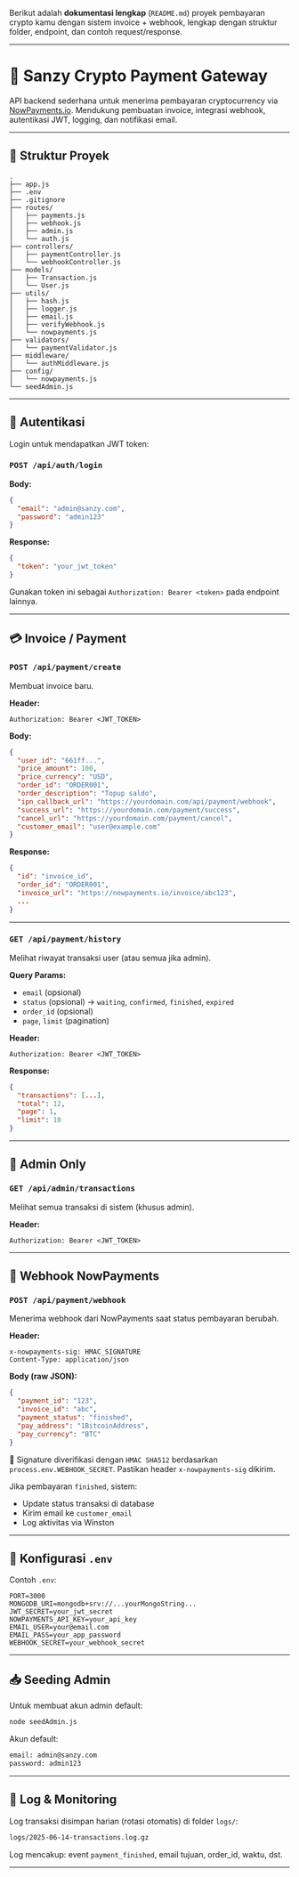 Berikut adalah **dokumentasi lengkap** (`README.md`) proyek pembayaran crypto kamu dengan sistem invoice + webhook, lengkap dengan struktur folder, endpoint, dan contoh request/response.

---

# 💸 Sanzy Crypto Payment Gateway

API backend sederhana untuk menerima pembayaran cryptocurrency via [NowPayments.io](https://nowpayments.io). Mendukung pembuatan invoice, integrasi webhook, autentikasi JWT, logging, dan notifikasi email.

---

## 📂 Struktur Proyek

```
.
├── app.js
├── .env
├── .gitignore
├── routes/
│   ├── payments.js
│   ├── webhook.js
│   ├── admin.js
│   └── auth.js
├── controllers/
│   ├── paymentController.js
│   └── webhookController.js
├── models/
│   ├── Transaction.js
│   └── User.js
├── utils/
│   ├── hash.js
│   ├── logger.js
│   ├── email.js
│   ├── verifyWebhook.js
│   └── nowpayments.js
├── validators/
│   └── paymentValidator.js
├── middleware/
│   └── authMiddleware.js
├── config/
│   └── nowpayments.js
└── seedAdmin.js
```

---

## 🔐 Autentikasi

Login untuk mendapatkan JWT token:

### `POST /api/auth/login`

**Body:**

```json
{
  "email": "admin@sanzy.com",
  "password": "admin123"
}
```

**Response:**

```json
{
  "token": "your_jwt_token"
}
```

Gunakan token ini sebagai `Authorization: Bearer <token>` pada endpoint lainnya.

---

## 💳 Invoice / Payment

### `POST /api/payment/create`

Membuat invoice baru.

**Header:**

```
Authorization: Bearer <JWT_TOKEN>
```

**Body:**

```json
{
  "user_id": "661ff...",
  "price_amount": 100,
  "price_currency": "USD",
  "order_id": "ORDER001",
  "order_description": "Topup saldo",
  "ipn_callback_url": "https://yourdomain.com/api/payment/webhook",
  "success_url": "https://yourdomain.com/payment/success",
  "cancel_url": "https://yourdomain.com/payment/cancel",
  "customer_email": "user@example.com"
}
```

**Response:**

```json
{
  "id": "invoice_id",
  "order_id": "ORDER001",
  "invoice_url": "https://nowpayments.io/invoice/abc123",
  ...
}
```

---

### `GET /api/payment/history`

Melihat riwayat transaksi user (atau semua jika admin).

**Query Params:**

* `email` (opsional)
* `status` (opsional) → `waiting`, `confirmed`, `finished`, `expired`
* `order_id` (opsional)
* `page`, `limit` (pagination)

**Header:**

```
Authorization: Bearer <JWT_TOKEN>
```

**Response:**

```json
{
  "transactions": [...],
  "total": 12,
  "page": 1,
  "limit": 10
}
```

---

## 🧾 Admin Only

### `GET /api/admin/transactions`

Melihat semua transaksi di sistem (khusus admin).

**Header:**

```
Authorization: Bearer <JWT_TOKEN>
```

---

## 🔁 Webhook NowPayments

### `POST /api/payment/webhook`

Menerima webhook dari NowPayments saat status pembayaran berubah.

**Header:**

```
x-nowpayments-sig: HMAC_SIGNATURE
Content-Type: application/json
```

**Body (raw JSON):**

```json
{
  "payment_id": "123",
  "invoice_id": "abc",
  "payment_status": "finished",
  "pay_address": "1BitcoinAddress",
  "pay_currency": "BTC"
}
```

📌 Signature diverifikasi dengan `HMAC SHA512` berdasarkan `process.env.WEBHOOK_SECRET`. Pastikan header `x-nowpayments-sig` dikirim.

Jika pembayaran `finished`, sistem:

* Update status transaksi di database
* Kirim email ke `customer_email`
* Log aktivitas via Winston

---

## 🔧 Konfigurasi `.env`

Contoh `.env`:

```
PORT=3000
MONGODB_URI=mongodb+srv://...yourMongoString...
JWT_SECRET=your_jwt_secret
NOWPAYMENTS_API_KEY=your_api_key
EMAIL_USER=your@email.com
EMAIL_PASS=your_app_password
WEBHOOK_SECRET=your_webhook_secret
```

---

## 📥 Seeding Admin

Untuk membuat akun admin default:

```bash
node seedAdmin.js
```

Akun default:

```bash
email: admin@sanzy.com
password: admin123
```

---

## 🧾 Log & Monitoring

Log transaksi disimpan harian (rotasi otomatis) di folder `logs/`:

```bash
logs/2025-06-14-transactions.log.gz
```

Log mencakup: event `payment_finished`, email tujuan, order\_id, waktu, dst.

---

